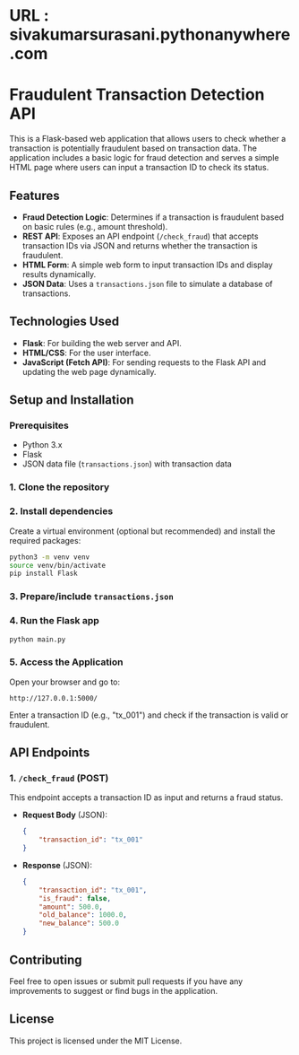 # URL : sivakumarsurasani.pythonanywhere.com
# Fraudulent Transaction Detection API

This is a Flask-based web application that allows users to check whether a transaction is potentially fraudulent based on transaction data. The application includes a basic logic for fraud detection and serves a simple HTML page where users can input a transaction ID to check its status.

## Features
- **Fraud Detection Logic**: Determines if a transaction is fraudulent based on basic rules (e.g., amount threshold).
- **REST API**: Exposes an API endpoint (`/check_fraud`) that accepts transaction IDs via JSON and returns whether the transaction is fraudulent.
- **HTML Form**: A simple web form to input transaction IDs and display results dynamically.
- **JSON Data**: Uses a `transactions.json` file to simulate a database of transactions.

## Technologies Used
- **Flask**: For building the web server and API.
- **HTML/CSS**: For the user interface.
- **JavaScript (Fetch API)**: For sending requests to the Flask API and updating the web page dynamically.

## Setup and Installation

### Prerequisites
- Python 3.x
- Flask
- JSON data file (`transactions.json`) with transaction data

### 1. Clone the repository

### 2. Install dependencies
Create a virtual environment (optional but recommended) and install the required packages:
```bash
python3 -m venv venv
source venv/bin/activate 
pip install Flask
```

### 3. Prepare/include `transactions.json`

### 4. Run the Flask app
```bash
python main.py
```

### 5. Access the Application
Open your browser and go to:
```
http://127.0.0.1:5000/
```
Enter a transaction ID (e.g., "tx_001") and check if the transaction is valid or fraudulent.

## API Endpoints

### 1. `/check_fraud` (POST)
This endpoint accepts a transaction ID as input and returns a fraud status.
- **Request Body** (JSON):
  ```json
  {
      "transaction_id": "tx_001"
  }
  ```
- **Response** (JSON):
  ```json
  {
      "transaction_id": "tx_001",
      "is_fraud": false,
      "amount": 500.0,
      "old_balance": 1000.0,
      "new_balance": 500.0
  }
  ```


## Contributing
Feel free to open issues or submit pull requests if you have any improvements to suggest or find bugs in the application.

## License
This project is licensed under the MIT License.
